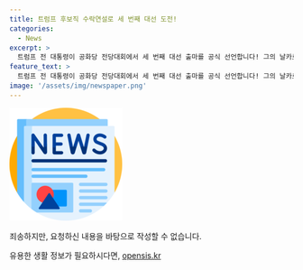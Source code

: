 ```yaml
---
title: 트럼프 후보직 수락연설로 세 번째 대선 도전!
categories:
  - News
excerpt: >
  트럼프 전 대통령이 공화당 전당대회에서 세 번째 대선 출마를 공식 선언합니다! 그의 날카로운 발언과 정치적 전략을 실시간으로 전해드립니다. 놓치지 마세요!
feature_text: >
  트럼프 전 대통령이 공화당 전당대회에서 세 번째 대선 출마를 공식 선언합니다! 그의 날카로운 발언과 정치적 전략을 실시간으로 전해드립니다. 놓치지 마세요!
image: '/assets/img/newspaper.png'
---
```


<p><img src="/assets/img/newspaper.png" alt="kimp 속보" /></p>

<p>죄송하지만, 요청하신 내용을 바탕으로 작성할 수 없습니다.</p>
유용한 생활 정보가 필요하시다면, <a href="https://opensis.kr" rel="dofollow">opensis.kr</a>


